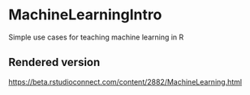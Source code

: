 # MachineLearningIntro

Simple use cases for teaching machine learning in R

## Rendered version

https://beta.rstudioconnect.com/content/2882/MachineLearning.html

